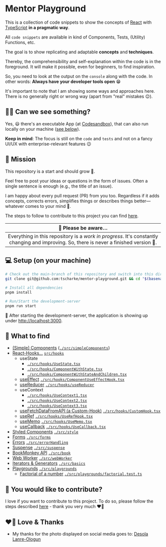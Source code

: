 # Mentor Playground

This is a collection of code snippets to show the concepts of [React](https://react.dev) with [TypeScript](https://www.typescriptlang.org) **in a pragmatic way**.

All `code snippets` are available in kind of Components, Tests, (Utility) Functions, etc.

The goal is to show replicating and adaptable **concepts** and **techniques**.

Thereby, the comprehensibility and self-explanation within the code is in the foreground.
It will make it possible, even for beginners, to find inspiration.

So, you need to look at the output on the `console` along with the code.
In other words: **Always have your developer tools open** 😁

It's important to note that I am showing some ways and approaches here.
There is no generally right or wrong way (apart from "real" mistakes 😉).

## 🧑‍🎨 Can we see something?

Yes, 😃 there's an executable App (at [Codesandbox](https://githubbox.com/tscharke/mentor-playground)),
that can also run locally on your machine ([see below](#-setup-on-your-machine)).

**Keep in mind**: The focus is still on the `code` and `tests` and not on a fancy UI/UX with enterprise-relevant features 😉

## 🚀 Mission

This repository is a start and should grow 💪.

Feel free to post your ideas or questions in the form of issues. Often a single sentence is enough (e.g., the title of an issue).

I am happy about every pull request (PR) from you too.
Regardless if it adds concepts, corrects errors, simplifies things or describes things
better—whatever comes to your mind 🥳.

The steps to follow to contribute to this project you can find [here](CONTRIBUTING.md).

|                                                           🚧 Please be aware…                                                            |
| :--------------------------------------------------------------------------------------------------------------------------------------: |
| Everything in this repository is a _work in progress_. It's constantly changing and improving. So, there is never a finished version 🤷. |

## 💻 Setup (on your machine)

```bash
# Check out the main-branch of this repository and switch into this directory
git clone git@github.com:tscharke/mentor-playground.git && cd "$(basename "$_" .git)"

# Install all dependencies
pnpm install

# Run/Start the development-server
pnpm run start
```

🤩 After starting the development-server, the application is showing up under [http://localhost:3000](http://localhost:3000).

## 👀 What to find

- [(Simple) Components](./src/simpleComponents) ([`./src/simpleComponents`](./src/simpleComponents))
- [React-Hooks…](./src/hooks) [`src/hooks`](./src/hooks)
  - useState
    - [`./src/hooks/UseState.tsx`](./src/hooks/UseState.tsx)
    - [`./src/hooks/ComponentWithState.tsx`](./src/hooks/ComponentWithState.tsx)
    - [`./src/hooks/ComponentWithStateAndChildren.tsx`](./src/hooks/ComponentWithStateAndChildren.tsx)
  - [useEffect](./src/hooks/ComponentUseEffectHook.tsx) [`./src/hooks/ComponentUseEffectHook.tsx`](./src/hooks/ComponentUseEffectHook.tsx)
  - [useReducer](./src/hooks/useReducer/UseReducer.md) [`./src/hooks/useReducer`](./src/hooks/useReducer)
  - useContext
    - [`./src/hooks/UseContext1.tsx`](./src/hooks/UseContext1.tsx)
    - [`./src/hooks/UseContext2.tsx`](./src/hooks/UseContext2.tsx)
    - [`./src/hooks/UseContext3.tsx`](./src/hooks/UseContext2.tsx)
  - [useFetchDataFromAPI (a Custom-Hook)](./src/hooks/CustomHook.tsx) [`./src/hooks/CustomHook.tsx`](./src/hooks/CustomHook.tsx)
  - [useRef](./src/hooks/UseRefHook.tsx) [`./src/hooks/UseRefHook.tsx`](./src/hooks/UseRefHook.tsx)
  - [useMemo](./src/hooks/UseMemo.tsx) [`./src/hooks/UseMemo.tsx`](./src/hooks/UseMemo.tsx)
  - [useCallback](./src/hooks/UseCallback.tsx) [`./src/hooks/UseCallback.tsx`](./src/hooks/UseCallback.tsx)
- [Styled Components](./src/style) [`./src/style`](./src/style)
- [Forms](./src/forms) [`./src/forms`](./src/forms)
- [Errors](./src/errorHandling) [`./src/errorHandling`](./src/errorHandling)
- [Suspense](./src/suspense) [`./src/suspense`](./src/suspense)
- [BookMonkey API](./src/book) [`./src/book`](./src/book)
- [Web Worker](./src/webWorker/README.md) [`./src/webWorker`](./src/webWorker)
- [Iterators & Generators](./src/basics/README.md) [`./src/basics`](./src/basics)
- [Playgrounds](./src/playgrounds) [`./src/playgrounds`](./src/playgrounds)
  - [Factorial of a number](./src/playgrounds/factorial.test.ts) [`./src/playgrounds/factorial.test.ts`](./src/playgrounds/factorial.test.ts)

## 🤝 You would like to contribute?

I love if you want to contribute to this project.
To do so, please follow the steps described [here](CONTRIBUTING.md) - thank you very much ❤️🙏

## ❤️🙏 Love & Thanks

- My thanks for the photo displayed on social media goes to: [Desola Lanre-Ologun](https://unsplash.com/de/@disruptxn)

